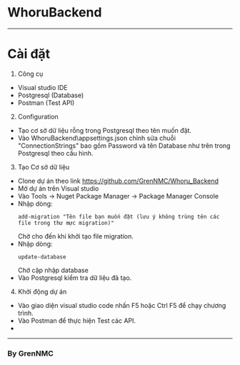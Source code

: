 # WhoruBackend
---
# Cài đặt
1. Công cụ
- Visual studio IDE
- Postgresql (Database)
- Postman (Test API)
2. Configuration
- Tạo cơ sở dữ liệu rỗng trong Postgresql theo tên muốn đặt.
- Vào WhoruBackend\appsettings.json chỉnh sửa chuỗi "ConnectionStrings" bao gồm Password và tên Database như trên trong Postgresql theo cấu hình.
3. Tạo Cơ sở dữ liệu
- Clone dự án theo link https://github.com/GrenNMC/Whoru_Backend
- Mở dự án trên Visual studio
- Vào Tools -> Nuget Package Manager -> Package Manager Console
- Nhập dòng:
  ````
  add-migration "Tên file bạn muốn đặt (lưu ý không trùng tên các file trong thư mực migration)"
  ````
  Chờ cho đến khi khởi tạo file migration.
- Nhập dòng:
  ````
  update-database
  ````
  Chờ cập nhập database
- Vào Postgresql kiểm tra dữ liệu đã tạo.
4. Khởi động dự án
- Vào giao diện visual studio code nhấn F5 hoặc Ctrl F5 để chạy chương trình.
- Vào Postman để thực hiện Test các API.
- 
---
### By GrenNMC
